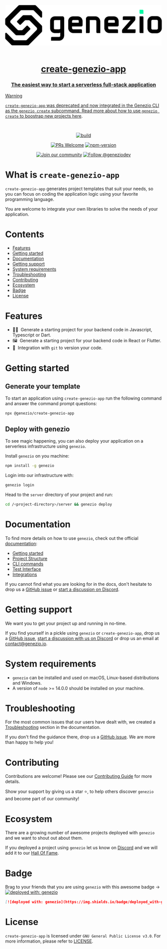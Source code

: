 <div align="center"> <a href="https://genez.io/">

<picture>
  <source media="(prefers-color-scheme: dark)" srcset="https://github.com/genez-io/graphics/raw/HEAD/svg/Logo_Genezio_White.svg">
  <source media="(prefers-color-scheme: light)" srcset="https://github.com/genez-io/graphics/raw/HEAD/svg/Logo_Genezio_Black.svg">
  <img alt="genezio logo" src="https://github.com/genez-io/graphics/raw/HEAD/svg/Logo_Genezio_Black.svg">
</picture>

</div>

<br>

<div align="center">
<h1>create-genezio-app</h1><h3>The easiest way to start a serverless full-stack application</h3>
</div>

> [!WARNING]  
> `create-genezio-app` was deprecated and now integrated in the Genezio CLI as the `genezio create` subcommand. Read more about how to use `genezio create` to boostrap new projects [here](https://genezio.com/docs/cli-tool/cli-commands/genezio-create/).

<br>

<div align="center">

[![build](https://github.com/genez-io/create-genezio-app/actions/workflows/build.yaml/badge.svg)](https://github.com/genez-io/create-genezio-app/actions/workflows/build.yaml)

[![PRs Welcome](https://img.shields.io/badge/PRs-welcome-brightgreen.svg?style=flat&color=62C353)](https://github.com/Genez-io/create-genezio-app/blob/master/CONTRIBUTING.md)
[![npm-version](https://img.shields.io/npm/v/@genezio/create-genezio-app.svg?style=flat&label=npm-package-version&color=62C353)](https://www.npmjs.com/package/@genezio/create-genezio-app)
<!-- [![npm-downloads](https://img.shields.io/npm/dm/create-genezio-app.svg?style=flat&label=npm-downloads&color=62C353)](https://www.npmjs.com/package/create-genezio-app)
-->

</div>

<div align="center">

[![Join our community](https://img.shields.io/discord/1024296197575422022?style=social&label=Join%20our%20community%20&logo=discord&labelColor=6A7EC2)](https://discord.gg/uc9H5YKjXv)
[![Follow @geneziodev](https://img.shields.io/twitter/url/https/twitter.com/geneziodev.svg?style=social&label=Follow%20%40geneziodev)](https://twitter.com/geneziodev)

</div>

# What is `create-genezio-app`

`create-genezio-app` generates project templates that suit your needs, so you can focus on coding the application logic using your favorite programming language.

You are welcome to integrate your own libraries to solve the needs of your application.

# Contents
  - [Features](#features)
  - [Getting started](#getting-started)
  - [Documentation](#documentation)
  - [Getting support](#getting-support)
  - [System requirements](#system-requirements)
  - [Troubleshooting](#troubleshooting)
  - [Contributing](#contributing)
  - [Ecosystem](#ecosystem)
  - [Badge](#badge)
  - [License](#license)

# Features

- 👩‍💻&nbsp; Generate a starting project for your backend code in Javascript, Typescript or Dart.
- 🖼️&nbsp; Generate a starting project for your backend code in React or Flutter.
- 🔨&nbsp; Integration with `git` to version your code.

# Getting started

## Generate your template

To start an application using `create-genezio-app` run the following command and answer the command prompt questions:

```bash
npx @genezio/create-genezio-app
```

## Deploy with genezio

To see magic happening, you can also deploy your application on a serverless infrastructure using `genezio`.

Install `genezio` on you machine:
```bash
npm install -g genezio
```

Login into our infrastructure with:
```bash
genezio login
```

Head to the `server` directory of your project and run:
```bash
cd /<project-directory>/server && genezio deploy
```

# Documentation

To find more details on how to use `genezio`, check out the official [documentation](https://genez.io/docs):

- [Getting started](https://docs.genez.io/genezio-documentation/getting-started)
- [Project Structure](https://docs.genez.io/genezio-documentation/project-structure)
- [CLI commands](https://docs.genez.io/genezio-documentation/cli-tool)
- [Test Interface](https://docs.genez.io/genezio-documentation/test-interface)
- [Integrations](https://docs.genez.io/genezio-documentation/integrations)

If you cannot find what you are looking for in the docs, don't hesitate to drop us a [GitHub issue](https://github.com/Genez-io/genezio/issues) or [start a discussion on Discord](https://discord.gg/uc9H5YKjXv).

# Getting support

We want you to get your project up and running in no-time.

If you find yourself in a pickle using `genezio` or `create-genezio-app`, drop us a [GitHub issue](https://github.com/Genez-io/create-genezio-app/issues), [start a discussion with us on Discord](https://discord.gg/uc9H5YKjXv) or drop us an email at [contact@genezio.io](contact@genezio.io).

# System requirements

- `genezio` can be installed and used on macOS, Linux-based distributions and Windows.
- A version of `node` >= 14.0.0 should be installed on your machine.

# Troubleshooting

For the most common issues that our users have dealt with, we created a [Troubleshooting](https://docs.genez.io/genezio-documentation/troubleshooting) section in the documentation.

If you don't find the guidance there, drop us a [GitHub issue](https://github.com/Genez-io/create-genezio-app/issues). We are more than happy to help you!

# Contributing

Contributions are welcome! Please see our [Contributing Guide](CONTRIBUTING.md) for more details.

Show your support by giving us a star :star:, to help others discover `genezio` and become part of our community!

# Ecosystem

There are a growing number of awesome projects deployed with `genezio` and we want to shout out about them.

If you deployed a project using `genezio` let us know on [Discord](https://discord.gg/uc9H5YKjXv) and we will add it to our [Hall Of Fame](https://github.com/Genez-io/genezio#hall-of-fame).

# Badge

Brag to your friends that you are using `genezio` with this awesome badge -> [![deployed with: genezio](https://img.shields.io/badge/deployed_with-genezio-6742c1.svg?labelColor=62C353&style=flat)](https://github.com/genez-io/genezio)

```md
[![deployed with: genezio](https://img.shields.io/badge/deployed_with-genezio-6742c1.svg?labelColor=62C353&style=flat)](https://github.com/genez-io/genezio)
```

# License

`create-genezio-app` is licensed under `GNU General Public License v3.0`. For more information, please refer to [LICENSE](LICENSE).
